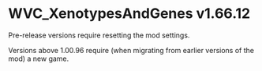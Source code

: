 # WVC_XenotypesAndGenes v1.66.12
 
Pre-release versions require resetting the mod settings.

Versions above 1.00.96 require (when migrating from earlier versions of the mod) a new game.